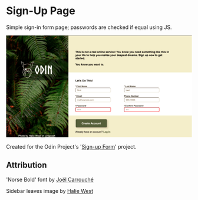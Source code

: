 # Sign-Up Page

Simple sign-in form page; passwords are checked if equal using JS.

![Screenshot of sign-in page](scr.png)

Created for the Odin Project's '[Sign-up Form](https://www.theodinproject.com/lessons/node-path-intermediate-html-and-css-sign-up-form)' project.


## Attribution
'Norse Bold' font by [Joël Carrouché](https://www.joelcarrouche.com/fonts/norse)

Sidebar leaves image by [Halie West](https://unsplash.com/photos/25xggax4bSA)